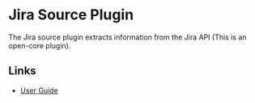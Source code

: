 # Jira Source Plugin

The Jira source plugin extracts information from the Jira API (This is an open-core plugin).

## Links

- [User Guide](https://cloudquery.io/docs/plugins/sources/jira/overview)